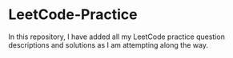 # LeetCode-Practice
In this repository, I have added all my LeetCode practice question descriptions and solutions as I am attempting along the way.
